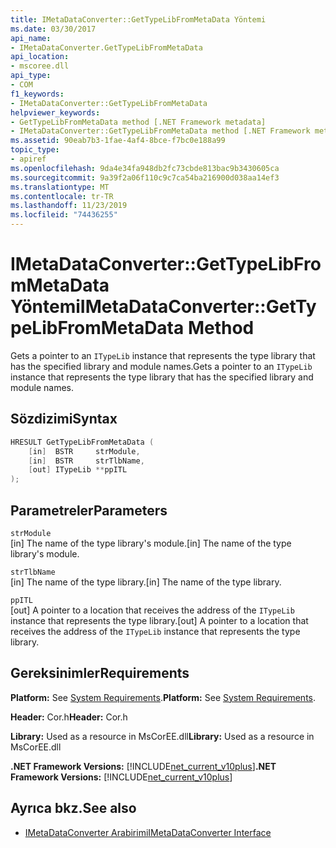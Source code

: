 ```yaml
---
title: IMetaDataConverter::GetTypeLibFromMetaData Yöntemi
ms.date: 03/30/2017
api_name:
- IMetaDataConverter.GetTypeLibFromMetaData
api_location:
- mscoree.dll
api_type:
- COM
f1_keywords:
- IMetaDataConverter::GetTypeLibFromMetaData
helpviewer_keywords:
- GetTypeLibFromMetaData method [.NET Framework metadata]
- IMetaDataConverter::GetTypeLibFromMetaData method [.NET Framework metadata]
ms.assetid: 90eab7b3-1fae-4af4-8bce-f7bc0e188a99
topic_type:
- apiref
ms.openlocfilehash: 9da4e34fa948db2fc73cbde813bac9b3430605ca
ms.sourcegitcommit: 9a39f2a06f110c9c7ca54ba216900d038aa14ef3
ms.translationtype: MT
ms.contentlocale: tr-TR
ms.lasthandoff: 11/23/2019
ms.locfileid: "74436255"
---
```

# <a name="imetadataconvertergettypelibfrommetadata-method"></a><span data-ttu-id="9afeb-102">IMetaDataConverter::GetTypeLibFromMetaData Yöntemi</span><span class="sxs-lookup"><span data-stu-id="9afeb-102">IMetaDataConverter::GetTypeLibFromMetaData Method</span></span>
<span data-ttu-id="9afeb-103">Gets a pointer to an `ITypeLib` instance that represents the type library that has the specified library and module names.</span><span class="sxs-lookup"><span data-stu-id="9afeb-103">Gets a pointer to an `ITypeLib` instance that represents the type library that has the specified library and module names.</span></span>  
  
## <a name="syntax"></a><span data-ttu-id="9afeb-104">Sözdizimi</span><span class="sxs-lookup"><span data-stu-id="9afeb-104">Syntax</span></span>  
  
```cpp  
HRESULT GetTypeLibFromMetaData (  
    [in]  BSTR     strModule,   
    [in]  BSTR     strTlbName,   
    [out] ITypeLib **ppITL  
);  
```  
  
## <a name="parameters"></a><span data-ttu-id="9afeb-105">Parametreler</span><span class="sxs-lookup"><span data-stu-id="9afeb-105">Parameters</span></span>  
 `strModule`  
 <span data-ttu-id="9afeb-106">[in] The name of the type library's module.</span><span class="sxs-lookup"><span data-stu-id="9afeb-106">[in] The name of the type library's module.</span></span>  
  
 `strTlbName`  
 <span data-ttu-id="9afeb-107">[in] The name of the type library.</span><span class="sxs-lookup"><span data-stu-id="9afeb-107">[in] The name of the type library.</span></span>  
  
 `ppITL`  
 <span data-ttu-id="9afeb-108">[out] A pointer to a location that receives the address of the `ITypeLib` instance that represents the type library.</span><span class="sxs-lookup"><span data-stu-id="9afeb-108">[out] A pointer to a location that receives the address of the `ITypeLib` instance that represents the type library.</span></span>  
  
## <a name="requirements"></a><span data-ttu-id="9afeb-109">Gereksinimler</span><span class="sxs-lookup"><span data-stu-id="9afeb-109">Requirements</span></span>  
 <span data-ttu-id="9afeb-110">**Platform:** See [System Requirements](../../../../docs/framework/get-started/system-requirements.md).</span><span class="sxs-lookup"><span data-stu-id="9afeb-110">**Platform:** See [System Requirements](../../../../docs/framework/get-started/system-requirements.md).</span></span>  
  
 <span data-ttu-id="9afeb-111">**Header:** Cor.h</span><span class="sxs-lookup"><span data-stu-id="9afeb-111">**Header:** Cor.h</span></span>  
  
 <span data-ttu-id="9afeb-112">**Library:** Used as a resource in MsCorEE.dll</span><span class="sxs-lookup"><span data-stu-id="9afeb-112">**Library:** Used as a resource in MsCorEE.dll</span></span>  
  
 <span data-ttu-id="9afeb-113">**.NET Framework Versions:** [!INCLUDE[net_current_v10plus](../../../../includes/net-current-v10plus-md.md)]</span><span class="sxs-lookup"><span data-stu-id="9afeb-113">**.NET Framework Versions:** [!INCLUDE[net_current_v10plus](../../../../includes/net-current-v10plus-md.md)]</span></span>  
  
## <a name="see-also"></a><span data-ttu-id="9afeb-114">Ayrıca bkz.</span><span class="sxs-lookup"><span data-stu-id="9afeb-114">See also</span></span>

- [<span data-ttu-id="9afeb-115">IMetaDataConverter Arabirimi</span><span class="sxs-lookup"><span data-stu-id="9afeb-115">IMetaDataConverter Interface</span></span>](../../../../docs/framework/unmanaged-api/metadata/imetadataconverter-interface.md)
